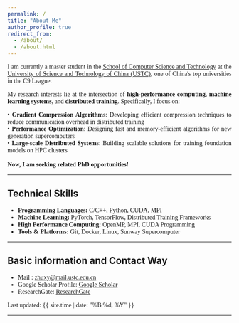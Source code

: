 ```yaml
---
permalink: /
title: "About Me"
author_profile: true
redirect_from:
  - /about/
  - /about.html
---
```


<div style="font-family: 'Times New Roman', Times, serif; text-align: justify;" >
I am currently a master student in the <a href="https://cs.ustc.edu.cn">School of Computer Science and Technology</a> at the <a href="https://ustc.edu.cn/">University of Science and Technology of China (USTC)</a>, one of China's top universities in the C9 League.

My research interests lie at the intersection of <strong>high-performance computing</strong>, <strong>machine learning systems</strong>, and <strong>distributed training</strong>. Specifically, I focus on:

• <strong>Gradient Compression Algorithms</strong>: Developing efficient compression techniques to reduce communication overhead in distributed training
<br>• <strong>Performance Optimization</strong>: Designing fast and memory-efficient algorithms for new generation supercomputers
<br>• <strong>Large-scale Distributed Systems</strong>: Building scalable solutions for training foundation models on HPC clusters
<br>
<br>
<strong>Now, I am seeking related PhD opportunities!</strong>
</div>

*************************************************************

## Technical Skills

<div style="font-family: 'Times New Roman', Times, serif;">
<ul>
    <li><strong>Programming Languages:</strong> C/C++, Python, CUDA, MPI</li>
    <li><strong>Machine Learning:</strong> PyTorch, TensorFlow, Distributed Training Frameworks</li>
    <li><strong>High Performance Computing:</strong> OpenMP, MPI, CUDA Programming</li>
    <li><strong>Tools & Platforms:</strong> Git, Docker, Linux, Sunway Supercomputer</li>
</ul>
</div>

*************************************************************

## Basic information and Contact Way

<div style="font-family: 'Times New Roman', Times, serif;">
<ul>
    <!-- <li>My resume: <a href="https://zhuxy-USTC.github.io/files/ZhuXY-CV.pdf">Download CV</a></li> -->
    <li>Mail : <a href="mailto:zhuxy@mail.ustc.edu.cn">zhuxy@mail.ustc.edu.cn</a></li>
    <li>Google Scholar Profile: <a href="https://scholar.google.com/citations?user=DHVjR2oAAAAJ">Google Scholar</a></li>
    <li>ResearchGate: <a href="https://www.researchgate.net/profile/Zhu-Xianyu?ev=hdr_xprf">ResearchGate</a></li>
</ul>
</div>

<div style="font-family: 'Times New Roman', Times, serif;">
Last updated: {{ site.time | date: "%B %d, %Y" }}
</div>

<!--
Education
======
**Master of Engineering** (2023--Now)
* University of Science and Technology of China (C9 League, Project 985&211)
* Organization: school of computer science and technology
* Major: computer science and technology
* GPA : 90 (3.87/4.3)

**Bachelor of Engineering** (2019--2023)
* Northwest A&F University (Project 985&211)
* Organization: college of information engineering
* Major: computer science and technology
* GPA : 90.5 (3.77/4.0)
* Rank: 2 / 132

***********************************************************


Publications
======

## Submitted
* As first-author, the paper "swPredicter: A Data-Driven Performance Model for Distributed Data Parallelism Training on Large-Scale HPC Clusters" has been submitted to IEEE Transactions on Parallel and Distributed Systems **(TPDS)**
* As second-author, the paper "SwFormer: Enabling Faster Foundation Models on new Sunway Supercomputer via Holistic Kernel Tiling and Scheduling" has been submitted to Journal of Computer Science and Technology **(JCST)**

## Accepted
<ul>{% for post in site.publications reversed %}
  {% include archive-single-cv.html %}
  {% endfor %}</ul>
 -->


<!-- Talks
======
  <ul>{% for post in site.talks reversed %}
    {% include archive-single-talk-cv.html  %}
  {% endfor %}</ul> -->


***********************************************************

<!-- Project
======
  <ul>{% for post in site.teaching reversed %}
    {% include archive-single-cv.html %}
  {% endfor %}</ul> -->

<!-- Service and leadership
======
* Currently signed in to 43 different slack teams -->